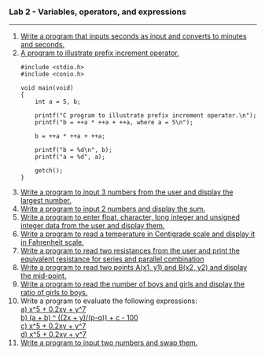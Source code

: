 
### Lab 2 - Variables, operators, and expressions

---

<ol>
  <li>
    <a href="./p01.c">
      Write a program that inputs seconds as input and converts to minutes and seconds.
    </a>
  </li>
    
  <li>
    <a href="./p02.c">A program to illustrate prefix increment operator.</a>
    
    #include <stdio.h>
    #include <conio.h>

    void main(void)
    {
        int a = 5, b;

        printf("C program to illustrate prefix increment operator.\n");
        printf("b = ++a * ++a + ++a, where a = 5\n");

        b = ++a * ++a + ++a;

        printf("b = %d\n", b);
        printf("a = %d", a);

        getch();
    }
    
  </li>
     
  <li>
    <a href="./p03.c">Write a program to input 3 numbers from the user and display the largest number.</a>
  </li>

  <li>
    <a href="./p04.c">Write a program to input 2 numbers and display the sum.</a>
  </li>
    
  <li>
    <a href="./p05.c">
      Write a program to enter float, character, long integer and unsigned integer data from the user and display them. 
    </a>
  </li>
    
  <li>
    <a href="./p06.c">Write a program to read a temperature in Centigrade scale and display it in Fahrenheit scale.</a>
  </li>
  
  <li>
    <a href="./p07.c">Write a program to read two resistances from the user and print the equivalent resistance for series and parallel combination</a>
  </li>
    
  <li>
    <a href="./p08.c">Write a program to read two points A(x1, y1) and B(x2, y2) and display the mid-point.</a>
  </li>
    
  <li>
    <a href="./p09.c">Write a program to read the number of boys and girls and display the ratio of girls to boys.</a>
  </li>
    
  <li>
    Write a program to evaluate the following expressions:<br>
    <a href="./p10a.c">a) x^5 + 0.2xy + y^7</a><br>
    <a href="./p10b.c">b) (a + b) ^ ((2x + y)/(p-q)) + c - 100</a><br>
    <a href="./p10c.c">c) x^5 + 0.2xy + y^7</a><br>
    <a href="./p10d.c">d) x^5 + 0.2xy + y^7</a><br>
  </li>
    
  <li>
    <a href="./p11.c">Write a program to input two numbers and swap them.</a>
  </li>
      
</ol>
